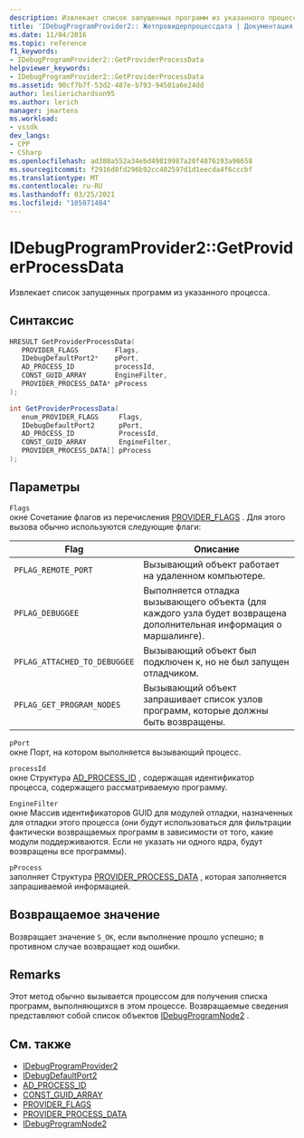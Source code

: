 ```yaml
---
description: Извлекает список запущенных программ из указанного процесса.
title: 'IDebugProgramProvider2:: Жетпровидерпроцессдата | Документация Майкрософт'
ms.date: 11/04/2016
ms.topic: reference
f1_keywords:
- IDebugProgramProvider2::GetProviderProcessData
helpviewer_keywords:
- IDebugProgramProvider2::GetProviderProcessData
ms.assetid: 90cf7b7f-53d2-487e-b793-94501a6e24dd
author: leslierichardson95
ms.author: lerich
manager: jmartens
ms.workload:
- vssdk
dev_langs:
- CPP
- CSharp
ms.openlocfilehash: ad388a552a34ebd49819987a20f4876193a96658
ms.sourcegitcommit: f2916d8fd296b92cc402597d1d1eecda4f6cccbf
ms.translationtype: MT
ms.contentlocale: ru-RU
ms.lasthandoff: 03/25/2021
ms.locfileid: "105071484"
---
```

# <a name="idebugprogramprovider2getproviderprocessdata"></a>IDebugProgramProvider2::GetProviderProcessData
Извлекает список запущенных программ из указанного процесса.

## <a name="syntax"></a>Синтаксис

```cpp
HRESULT GetProviderProcessData(
   PROVIDER_FLAGS         Flags,
   IDebugDefaultPort2*    pPort,
   AD_PROCESS_ID          processId,
   CONST_GUID_ARRAY       EngineFilter,
   PROVIDER_PROCESS_DATA* pProcess
);
```

```csharp
int GetProviderProcessData(
   enum_PROVIDER_FLAGS     Flags,
   IDebugDefaultPort2      pPort,
   AD_PROCESS_ID           ProcessId,
   CONST_GUID_ARRAY        EngineFilter,
   PROVIDER_PROCESS_DATA[] pProcess
);
```

## <a name="parameters"></a>Параметры
`Flags`\
окне Сочетание флагов из перечисления [PROVIDER_FLAGS](../../../extensibility/debugger/reference/provider-flags.md) . Для этого вызова обычно используются следующие флаги:

|Flag|Описание|
|----------|-----------------|
|`PFLAG_REMOTE_PORT`|Вызывающий объект работает на удаленном компьютере.|
|`PFLAG_DEBUGGEE`|Выполняется отладка вызывающего объекта (для каждого узла будет возвращена дополнительная информация о маршалинге).|
|`PFLAG_ATTACHED_TO_DEBUGGEE`|Вызывающий объект был подключен к, но не был запущен отладчиком.|
|`PFLAG_GET_PROGRAM_NODES`|Вызывающий объект запрашивает список узлов программ, которые должны быть возвращены.|

`pPort`\
окне Порт, на котором выполняется вызывающий процесс.

`processId`\
окне Структура [AD_PROCESS_ID](../../../extensibility/debugger/reference/ad-process-id.md) , содержащая идентификатор процесса, содержащего рассматриваемую программу.

`EngineFilter`\
окне Массив идентификаторов GUID для модулей отладки, назначенных для отладки этого процесса (они будут использоваться для фильтрации фактически возвращаемых программ в зависимости от того, какие модули поддерживаются. Если не указать ни одного ядра, будут возвращены все программы).

`pProcess`\
заполняет Структура [PROVIDER_PROCESS_DATA](../../../extensibility/debugger/reference/provider-process-data.md) , которая заполняется запрашиваемой информацией.

## <a name="return-value"></a>Возвращаемое значение
 Возвращает значение `S_OK`, если выполнение прошло успешно; в противном случае возвращает код ошибки.

## <a name="remarks"></a>Remarks
 Этот метод обычно вызывается процессом для получения списка программ, выполняющихся в этом процессе. Возвращаемые сведения представляют собой список объектов [IDebugProgramNode2](../../../extensibility/debugger/reference/idebugprogramnode2.md) .

## <a name="see-also"></a>См. также
- [IDebugProgramProvider2](../../../extensibility/debugger/reference/idebugprogramprovider2.md)
- [IDebugDefaultPort2](../../../extensibility/debugger/reference/idebugdefaultport2.md)
- [AD_PROCESS_ID](../../../extensibility/debugger/reference/ad-process-id.md)
- [CONST_GUID_ARRAY](../../../extensibility/debugger/reference/const-guid-array.md)
- [PROVIDER_FLAGS](../../../extensibility/debugger/reference/provider-flags.md)
- [PROVIDER_PROCESS_DATA](../../../extensibility/debugger/reference/provider-process-data.md)
- [IDebugProgramNode2](../../../extensibility/debugger/reference/idebugprogramnode2.md)
